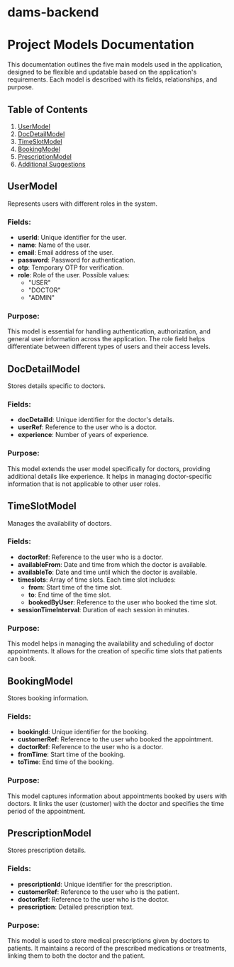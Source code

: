 # dams-backend

# Project Models Documentation

This documentation outlines the five main models used in the application, designed to be flexible and updatable based on the application's requirements. Each model is described with its fields, relationships, and purpose.

## Table of Contents

1. [UserModel](#usermodel)
2. [DocDetailModel](#docdetailmodel)
3. [TimeSlotModel](#timeslotmodel)
4. [BookingModel](#bookingmodel)
5. [PrescriptionModel](#prescriptionmodel)
6. [Additional Suggestions](#additional-suggestions)

## UserModel

Represents users with different roles in the system.

### Fields:

- **userId**: Unique identifier for the user.
- **name**: Name of the user.
- **email**: Email address of the user.
- **password**: Password for authentication.
- **otp**: Temporary OTP for verification.
- **role**: Role of the user. Possible values:
  - "USER"
  - "DOCTOR"
  - "ADMIN"

### Purpose:

This model is essential for handling authentication, authorization, and general user information across the application. The role field helps differentiate between different types of users and their access levels.

## DocDetailModel

Stores details specific to doctors.

### Fields:

- **docDetailId**: Unique identifier for the doctor's details.
- **userRef**: Reference to the user who is a doctor.
- **experience**: Number of years of experience.

### Purpose:

This model extends the user model specifically for doctors, providing additional details like experience. It helps in managing doctor-specific information that is not applicable to other user roles.

## TimeSlotModel

Manages the availability of doctors.

### Fields:

- **doctorRef**: Reference to the user who is a doctor.
- **availableFrom**: Date and time from which the doctor is available.
- **availableTo**: Date and time until which the doctor is available.
- **timeslots**: Array of time slots. Each time slot includes:
  - **from**: Start time of the time slot.
  - **to**: End time of the time slot.
  - **bookedByUser**: Reference to the user who booked the time slot.
- **sessionTimeInterval**: Duration of each session in minutes.

### Purpose:

This model helps in managing the availability and scheduling of doctor appointments. It allows for the creation of specific time slots that patients can book.

## BookingModel

Stores booking information.

### Fields:

- **bookingId**: Unique identifier for the booking.
- **customerRef**: Reference to the user who booked the appointment.
- **doctorRef**: Reference to the user who is a doctor.
- **fromTime**: Start time of the booking.
- **toTime**: End time of the booking.

### Purpose:

This model captures information about appointments booked by users with doctors. It links the user (customer) with the doctor and specifies the time period of the appointment.

## PrescriptionModel

Stores prescription details.

### Fields:

- **prescriptionId**: Unique identifier for the prescription.
- **customerRef**: Reference to the user who is the patient.
- **doctorRef**: Reference to the user who is the doctor.
- **prescription**: Detailed prescription text.

### Purpose:

This model is used to store medical prescriptions given by doctors to patients. It maintains a record of the prescribed medications or treatments, linking them to both the doctor and the patient.

